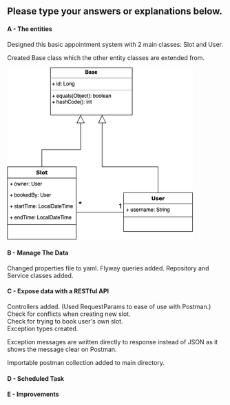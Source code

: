 ## Please type your answers or explanations below.
#### A - The entities

Designed this basic appointment system with 2 main classes: Slot and User.

Created Base class which the other entity classes are extended from.

![uml diagram](./basic_uml.png)

#### B - Manage The Data

Changed properties file to yaml.
Flyway queries added. 
Repository and Service classes added.

#### C - Expose data with a RESTful API

Controllers added. (Used RequestParams to ease of use with Postman.)\
Check for conflicts when creating new slot.\
Check for trying to book user's own slot.\
Exception types created.

Exception messages are written directly to response instead of JSON as it shows the message clear on Postman. 

Importable postman collection added to main directory.

#### D - Scheduled Task
#### E - Improvements
